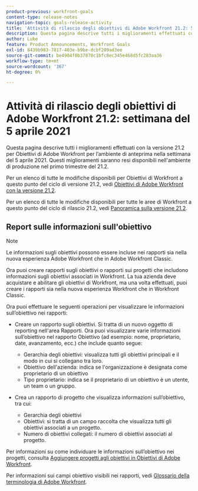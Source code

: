 ```yaml
---
product-previous: workfront-goals
content-type: release-notes
navigation-topic: goals-release-activity
title: 'Attività di rilascio degli obiettivi di Adobe Workfront 21.2: 5 aprile 2021'
description: Questa pagina descrive tutti i miglioramenti effettuati con la versione 21.2 per Obiettivi di Adobe Workfront per l’ambiente di anteprima nella settimana del 5 aprile 2021. Questi miglioramenti saranno resi disponibili nell'ambiente di produzione nel primo trimestre del 21.2.
author: Luke
feature: Product Announcements, Workfront Goals
exl-id: 8439b983-7817-403e-b9be-dcbf209ad3ee
source-git-commit: be4904f0b37870c1bfc8ec345e468d5fc283aa36
workflow-type: tm+mt
source-wordcount: '367'
ht-degree: 0%

---
```


# Attività di rilascio degli obiettivi di Adobe Workfront 21.2: settimana del 5 aprile 2021

Questa pagina descrive tutti i miglioramenti effettuati con la versione 21.2 per Obiettivi di Adobe Workfront per l’ambiente di anteprima nella settimana del 5 aprile 2021. Questi miglioramenti saranno resi disponibili nell&#39;ambiente di produzione nel primo trimestre del 21.2.

Per un elenco di tutte le modifiche disponibili per Obiettivi di Workfront a questo punto del ciclo di versione 21.2, vedi [Obiettivi di Adobe Workfront con la versione 21.2](../../../../product-announcements/product-releases/goals-release-activity/goals-21.2-release/goals-release-21-2.md).

Per un elenco di tutte le modifiche disponibili per tutte le aree di Workfront a questo punto del ciclo di rilascio 21.2, vedi [Panoramica sulla versione 21.2](../../../../product-announcements/product-releases/21.2-release-activity/21-2-release-overview.md).

## Report sulle informazioni sull&#39;obiettivo

>[!NOTE]
>
>Le informazioni sugli obiettivi possono essere incluse nei rapporti sia nella nuova esperienza Adobe Workfront che in Adobe Workfront Classic.

Ora puoi creare rapporti sugli obiettivi o rapporti sui progetti che includono informazioni sugli obiettivi associati in Workfront. La tua azienda deve acquistare e abilitare gli obiettivi di Workfront, ma una volta effettuati, puoi creare i rapporti sia nella nuova esperienza Workfront che in Workfront Classic.

Ora puoi effettuare le seguenti operazioni per visualizzare le informazioni sull’obiettivo nei rapporti:

* Creare un rapporto sugli obiettivi. Si tratta di un nuovo oggetto di reporting nell&#39;area Rapporti. Ora puoi visualizzare varie informazioni sull’obiettivo nel rapporto Obiettivo (ad esempio: nome, proprietario, date, avanzamento, ecc.) che include quanto segue:

   * Gerarchia degli obiettivi: visualizza tutti gli obiettivi principali e il modo in cui si collegano tra loro.
   * Obiettivo dell&#39;azienda: indica se l&#39;organizzazione è designata come proprietario di un obiettivo
   * Tipo proprietario: indica se il proprietario di un obiettivo è un utente, un team o un gruppo.

* Crea un rapporto di progetto che visualizza informazioni sull’obiettivo, tra cui:

   * Gerarchia degli obiettivi
   * Obiettivi: si tratta di un campo raccolta che visualizza tutti gli obiettivi associati a un progetto.
   * Numero di obiettivi collegati: il numero di obiettivi associati al progetto.

Per informazioni su come individuare le informazioni sull’obiettivo nei progetti, consulta [Aggiungere progetti agli obiettivi in Obiettivi di Adobe Workfront](../../../../workfront-goals/results-and-activities/connect-projects-to-goals-overview.md).

Per informazioni sui campi obiettivo visibili nei rapporti, vedi [Glossario della terminologia di Adobe Workfront](../../../../workfront-basics/navigate-workfront/workfront-navigation/workfront-terminology-glossary.md).

